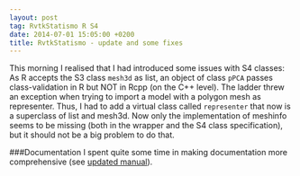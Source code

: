 ```yaml
---
layout: post
tag: RvtkStatismo R S4
date: 2014-07-01 15:05:00 +0200
title: RvtkStatismo - update and some fixes
---
```


This morning I realised that I had introduced some issues with S4 classes: As R accepts the S3 class ```mesh3d``` as list, an object of class ```pPCA``` passes class-validation in R but NOT in Rcpp (on the C++ level). The ladder threw an exception when trying to import a model with a polygon mesh as representer. Thus, I had to add a virtual class called ```representer``` that now is a superclass of list and mesh3d. Now only the implementation of meshinfo seems to be missing (both in the wrapper and the S4 class specification), but it should not be a big problem to do that.

###Documentation
I spent quite some time in making documentation more comprehensive (see [updated manual](/resources/RvtkStatismo.pdf)).

